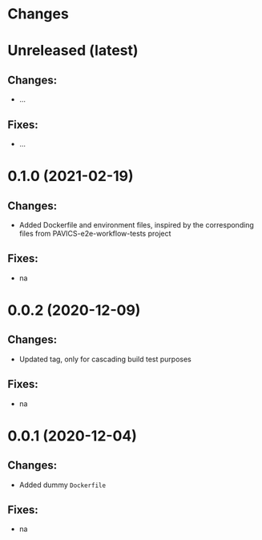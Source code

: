 Changes
=======

Unreleased (latest)
===================

Changes:
--------
- ...

Fixes:
------
- ...

0.1.0 (2021-02-19)
===================

Changes:
--------
- Added Dockerfile and environment files, inspired by the corresponding files from PAVICS-e2e-workflow-tests project

Fixes:
------
- na

0.0.2 (2020-12-09)
===================

Changes:
--------
- Updated tag, only for cascading build test purposes

Fixes:
------
- na

0.0.1 (2020-12-04)
===================

Changes:
--------
- Added dummy `Dockerfile`

Fixes:
------
- na